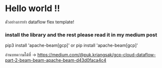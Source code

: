 # Hello world !!
ตัวอย่างการทำ dataflow flex template!


### install the library and the rest please read it in my medium post 
pip3 install 'apache-beam[gcp]'
or
pip install 'apache-beam[gcp]'

อ่านบทความได้ที่ -> https://medium.com/@puk.kriangsak/gcp-cloud-dataflow-part-2-beam-beam-apache-beam-d43d0faca4c4